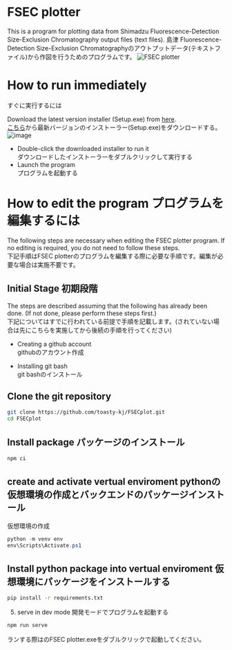 # FSEC plotter

This is a program for plotting data from Shimadzu Fluorescence-Detection Size-Exclusion Chromatography output files (text files).
島津 Fluorescence-Detection Size-Exclusion Chromatographyのアウトプットデータ(テキストファイル)から作図を行うためのプログラムです。
![FSEC plotter](https://github.com/toasty-kj/FSECplot/assets/74779681/29bba90b-cdfc-4e92-9445-103bb9625ae6)


# How to run immediately
 すぐに実行するには

Download the latest version installer (Setup.exe) from [here](https://github.com/toasty-kj/FSECplot/releases/latest).
<br>[こちら](https://github.com/toasty-kj/FSECplot/releases/latest)から最新バージョンのインストーラー(Setup.exe)をダウンロードする。
![image](https://github.com/toasty-kj/FSECplot/assets/74779681/6e952326-10e0-40ea-9bf9-2bb63b2d2d45)

- Double-click the downloaded installer to run it
  <br>ダウンロードしたインストーラーをダブルクリックして実行する
- Launch the program
  <br>プログラムを起動する

# How to edit the program プログラムを編集するには
 
The following steps are necessary when editing the FSEC plotter program. If no editing is required, you do not need to follow these steps.
<br>下記手順はFSEC plotterのプログラムを編集する際に必要な手順です。編集が必要な場合は実施不要です。

## Initial Stage 初期段階
   The steps are described assuming that the following has already been done. (If not done, please perform these steps first.)
   <br>下記についてはすでに行われている前提で手順を記載します。(されていない場合は先にこちらを実施してから後続の手順を行ってください)

   - Creating a github account
     <br>githubのアカウント作成
     
   - Installing git bash
     <br>git bashのインストール

## Clone the git repository

```bash
git clone https://github.com/toasty-kj/FSECplot.git
cd FSECplot
```

## Install package パッケージのインストール

```bash
npm ci
```

## create and activate vertual enviroment pythonの仮想環境の作成とバックエンドのパッケージインストール

仮想環境の作成

```powershell
python -m venv env
env\Scripts\Activate.ps1
```

## Install python package into vertual enviroment 仮想環境にパッケージをインストールする

```bash
pip install -r requirements.txt
```

5. serve in dev mode 開発モードでプログラムを起動する

```bash
npm run serve
```

ランする際はのFSEC plotter.exeをダブルクリックで起動してください。
